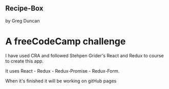## Recipe-Box
by Greg Duncan
# A freeCodeCamp challenge

I have used CRA and followed Stehpen Grider's React and Redux to course to create this app.

It uses React - Redux - Redux-Promise - Redux-Form.

When it's finished it will be working on gitHub pages